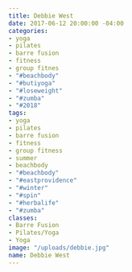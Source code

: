 ```yaml
---
title: Debbie West
date: 2017-06-12 20:00:00 -04:00
categories:
- yoga
- pilates
- barre fusion
- fitness
- group fitnes
- "#beachbody"
- "#butiyoga"
- "#loseweight"
- "#zumba"
- "#2018"
tags:
- yoga
- pilates
- barre fusion
- fitness
- group fitness
- summer
- beachbody
- "#beachbody"
- "#eastprovidence"
- "#winter"
- "#spin"
- "#herbalife"
- "#zumba"
classes:
- Barre Fusion
- Pilates/Yoga
- Yoga
image: "/uploads/debbie.jpg"
name: Debbie West
---
```



